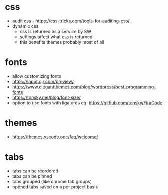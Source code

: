 <!-- no-select -->

# css
- audit css - https://css-tricks.com/tools-for-auditing-css/
- dynamic css
	- css is returned as a service by SW
	- settings affect what css is returned
	- this benefits themes probably most of all

# fonts
- allow customizing fonts
- https://input.djr.com/preview/
- https://www.elegantthemes.com/blog/wordpress/best-programming-fonts
- https://tonsky.me/blog/font-size/
- option to use fonts with ligatures eg. https://github.com/tonsky/FiraCode

# themes
- https://themes.vscode.one/faq/welcome/

# tabs
- tabs can be reordered
- tabs can be pinned
- tabs grouped (like chrome tab groups)
- opened tabs saved on a per project basis
